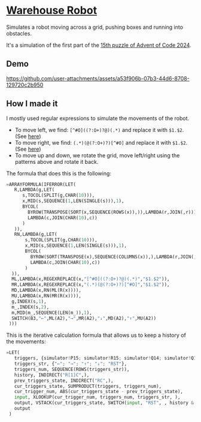 # [Warehouse Robot](https://docs.google.com/spreadsheets/d/1jW-FtCmz-W50WTalcnl8eSsYHx3QgwzC7LuZvQJ9OAE/)

Simulates a robot moving across a grid, pushing boxes and running into obstacles.

It's a simulation of the first part of the [15th puzzle of Advent of Code 2024](https://adventofcode.com/2024/day/15).

## Demo

https://github.com/user-attachments/assets/a53f906b-07b3-44d6-8708-129720c2b950

## How I made it

I mostly used regular expressions to simulate the movements of the robot.

- To move left, we find: `[^#O]((?:O+)?@)(.*)` and replace it with `$1.$2`. (See [here](<https://regex101.com/r/0Lo6yG/1>))
- To move right, we find: `(.*)(@(?:O+)?)[^#O]` and replace it with `$1.$2`. (See  [here](<https://regex101.com/r/a4qKKI/2>))
- To move up and down, we rotate the grid, move left/right using the patterns above and rotate it back.

The formula that does this is the following:

```py
=ARRAYFORMULA(IFERROR(LET(
   R,LAMBDA(g,LET(
      s,TOCOL(SPLIT(g,CHAR(10))),
      x,MID(s,SEQUENCE(1,LEN(SINGLE(s))),1),
      BYCOL(
        BYROW(TRANSPOSE(SORT(x,SEQUENCE(ROWS(x)),)),LAMBDA(r,JOIN(,r))),
        LAMBDA(c,JOIN(CHAR(10),c))
      )
   )),
   RN,LAMBDA(g,LET(
       s,TOCOL(SPLIT(g,CHAR(10))),
       x,MID(s,SEQUENCE(1,LEN(SINGLE(s))),1),
       BYCOL(
         BYROW(SORT(TRANSPOSE(x),SEQUENCE(COLUMNS(x)),),LAMBDA(r,JOIN(,r))),
         LAMBDA(c,JOIN(CHAR(10),c))
       )
  )),
  ML,LAMBDA(x,REGEXREPLACE(x,"[^#O]((?:O+)?@)(.*)","$1.$2")),
  MR,LAMBDA(x,REGEXREPLACE(x,"(.*)(@(?:O+)?)[^#O]","$1.$2")),
  MD,LAMBDA(x,RN(ML(R(x)))),
  MU,LAMBDA(x,RN(MR(R(x)))),
  g,INDEX(s,1),
  m_,INDEX(s,2),
  m,MID(m_,SEQUENCE(LEN(m_)),1),
  SWITCH(B3,"←",ML(A2),"→",MR(A2),"↓",MD(A2),"↑",MU(A2))
 )))
```

This is the iterative calculation formula that allows us to keep a history of the movements:

```py
=LET(
   triggers, {simulator!P15; simulator!R15; simulator!Q14; simulator!Q15; simulator!U15},
   triggers_str, {"←"; "→"; "↑"; "↓"; "RST"},
   triggers_num, SEQUENCE(ROWS(triggers_str)),
   history, INDIRECT("R[1]C",),
   prev_triggers_state, INDIRECT("RC",),
   cur_triggers_state, SUMPRODUCT(triggers, triggers_num),
   cur_trigger_num, ABS(cur_triggers_state - prev_triggers_state),
   input, XLOOKUP(cur_trigger_num, triggers_num, triggers_str, ),
   output, VSTACK(cur_triggers_state, SWITCH(input, "RST", , history & input)),
   output
 )
```

